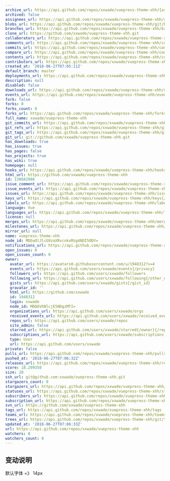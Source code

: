 ```yaml
---
archive_url: https://api.github.com/repos/xxwade/vuepress-theme-xhh/{archive_format}{/ref}
archived: false
assignees_url: https://api.github.com/repos/xxwade/vuepress-theme-xhh/assignees{/user}
blobs_url: https://api.github.com/repos/xxwade/vuepress-theme-xhh/git/blobs{/sha}
branches_url: https://api.github.com/repos/xxwade/vuepress-theme-xhh/branches{/branch}
clone_url: https://github.com/xxwade/vuepress-theme-xhh.git
collaborators_url: https://api.github.com/repos/xxwade/vuepress-theme-xhh/collaborators{/collaborator}
comments_url: https://api.github.com/repos/xxwade/vuepress-theme-xhh/comments{/number}
commits_url: https://api.github.com/repos/xxwade/vuepress-theme-xhh/commits{/sha}
compare_url: https://api.github.com/repos/xxwade/vuepress-theme-xhh/compare/{base}...{head}
contents_url: https://api.github.com/repos/xxwade/vuepress-theme-xhh/contents/{+path}
contributors_url: https://api.github.com/repos/xxwade/vuepress-theme-xhh/contributors
created_at: '2018-06-27T07:05:11Z'
default_branch: master
deployments_url: https://api.github.com/repos/xxwade/vuepress-theme-xhh/deployments
description: null
disabled: false
downloads_url: https://api.github.com/repos/xxwade/vuepress-theme-xhh/downloads
events_url: https://api.github.com/repos/xxwade/vuepress-theme-xhh/events
fork: false
forks: 0
forks_count: 0
forks_url: https://api.github.com/repos/xxwade/vuepress-theme-xhh/forks
full_name: xxwade/vuepress-theme-xhh
git_commits_url: https://api.github.com/repos/xxwade/vuepress-theme-xhh/git/commits{/sha}
git_refs_url: https://api.github.com/repos/xxwade/vuepress-theme-xhh/git/refs{/sha}
git_tags_url: https://api.github.com/repos/xxwade/vuepress-theme-xhh/git/tags{/sha}
git_url: git://github.com/xxwade/vuepress-theme-xhh.git
has_downloads: true
has_issues: true
has_pages: false
has_projects: true
has_wiki: true
homepage: null
hooks_url: https://api.github.com/repos/xxwade/vuepress-theme-xhh/hooks
html_url: https://github.com/xxwade/vuepress-theme-xhh
id: 138842986
issue_comment_url: https://api.github.com/repos/xxwade/vuepress-theme-xhh/issues/comments{/number}
issue_events_url: https://api.github.com/repos/xxwade/vuepress-theme-xhh/issues/events{/number}
issues_url: https://api.github.com/repos/xxwade/vuepress-theme-xhh/issues{/number}
keys_url: https://api.github.com/repos/xxwade/vuepress-theme-xhh/keys{/key_id}
labels_url: https://api.github.com/repos/xxwade/vuepress-theme-xhh/labels{/name}
language: Vue
languages_url: https://api.github.com/repos/xxwade/vuepress-theme-xhh/languages
license: null
merges_url: https://api.github.com/repos/xxwade/vuepress-theme-xhh/merges
milestones_url: https://api.github.com/repos/xxwade/vuepress-theme-xhh/milestones{/number}
mirror_url: null
name: vuepress-theme-xhh
node_id: MDEwOlJlcG9zaXRvcnkxMzg4NDI5ODY=
notifications_url: https://api.github.com/repos/xxwade/vuepress-theme-xhh/notifications{?since,all,participating}
open_issues: 0
open_issues_count: 0
owner:
  avatar_url: https://avatars0.githubusercontent.com/u/1948312?v=4
  events_url: https://api.github.com/users/xxwade/events{/privacy}
  followers_url: https://api.github.com/users/xxwade/followers
  following_url: https://api.github.com/users/xxwade/following{/other_user}
  gists_url: https://api.github.com/users/xxwade/gists{/gist_id}
  gravatar_id: ''
  html_url: https://github.com/xxwade
  id: 1948312
  login: xxwade
  node_id: MDQ6VXNlcjE5NDgzMTI=
  organizations_url: https://api.github.com/users/xxwade/orgs
  received_events_url: https://api.github.com/users/xxwade/received_events
  repos_url: https://api.github.com/users/xxwade/repos
  site_admin: false
  starred_url: https://api.github.com/users/xxwade/starred{/owner}{/repo}
  subscriptions_url: https://api.github.com/users/xxwade/subscriptions
  type: User
  url: https://api.github.com/users/xxwade
private: false
pulls_url: https://api.github.com/repos/xxwade/vuepress-theme-xhh/pulls{/number}
pushed_at: '2018-06-27T07:06:32Z'
releases_url: https://api.github.com/repos/xxwade/vuepress-theme-xhh/releases{/id}
score: 18.299358
size: 20
ssh_url: git@github.com:xxwade/vuepress-theme-xhh.git
stargazers_count: 0
stargazers_url: https://api.github.com/repos/xxwade/vuepress-theme-xhh/stargazers
statuses_url: https://api.github.com/repos/xxwade/vuepress-theme-xhh/statuses/{sha}
subscribers_url: https://api.github.com/repos/xxwade/vuepress-theme-xhh/subscribers
subscription_url: https://api.github.com/repos/xxwade/vuepress-theme-xhh/subscription
svn_url: https://github.com/xxwade/vuepress-theme-xhh
tags_url: https://api.github.com/repos/xxwade/vuepress-theme-xhh/tags
teams_url: https://api.github.com/repos/xxwade/vuepress-theme-xhh/teams
trees_url: https://api.github.com/repos/xxwade/vuepress-theme-xhh/git/trees{/sha}
updated_at: '2018-06-27T07:06:33Z'
url: https://api.github.com/repos/xxwade/vuepress-theme-xhh
watchers: 0
watchers_count: 0
---
```


## 变动说明
默认字体 =》 14px